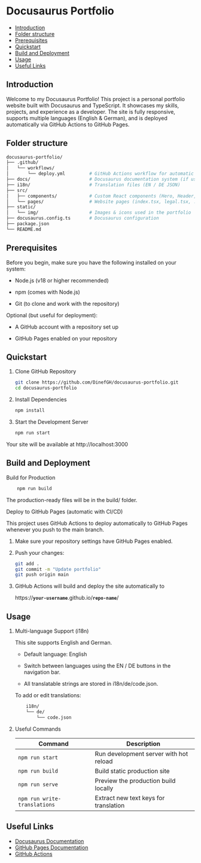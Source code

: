 # Docusaurus Portfolio

* [Introduction](#introduction)
* [Folder structure](#folder-structure)
* [Prerequisites](#prerequisites)
* [Quickstart](#quickstart)
* [Build and Deployment](#build-and-deployment)
* [Usage](#usage)
* [Useful Links](#useful-links)

## Introduction

Welcome to my Docusaurus Portfolio!
This project is a personal portfolio website built with Docusaurus and TypeScript. It showcases my skills, projects, and experience as a developer.
The site is fully responsive, supports multiple languages (English & German), and is deployed automatically via GitHub Actions to GitHub Pages.

## Folder structure

```bash
docusaurus-portfolio/
├── .github/
│   └── workflows/
│       └── deploy.yml         # GitHub Actions workflow for automatic deployment
├── docs/                      # Docusaurus documentation system (if used)
├── i18n/                      # Translation files (EN / DE JSON)
├── src/
│   ├── components/            # Custom React components (Hero, Header, Footer, etc.)
│   └── pages/                 # Website pages (index.tsx, legal.tsx, ...)
├── static/
│   └── img/                   # Images & icons used in the portfolio
├── docusaurus.config.ts       # Docusaurus configuration
├── package.json
└── README.md

```

## Prerequisites

Before you begin, make sure you have the following installed on your system:

* Node.js (v18 or higher recommended)

* npm (comes with Node.js)

* Git (to clone and work with the repository)

Optional (but useful for deployment):

* A GitHub account with a repository set up

* GitHub Pages enabled on your repository

## Quickstart

1. Clone GitHub Repository

    ```bash
    git clone https://github.com/DinefGH/docusaurus-portfolio.git
    cd docusaurus-portfolio
    ```

2. Install Dependencies

    ```bash
    npm install
    ```

3. Start the Development Server

    ```bash
    npm run start
    ```

Your site will be available at http://localhost:3000

## Build and Deployment

Build for Production

```bash
    npm run build
```

The production-ready files will be in the build/ folder.

Deploy to GitHub Pages (automatic with CI/CD)

This project uses GitHub Actions to deploy automatically to GitHub Pages whenever you push to the main branch.

1. Make sure your repository settings have GitHub Pages enabled.

2. Push your changes:

    ```bash
    git add .
    git commit -m "Update portfolio"
    git push origin main
    ```

3. GitHub Actions will build and deploy the site automatically to

    https://**`your-username`**.github.io/**`repo-name`**/

## Usage 

1. Multi-language Support (i18n)

    This site supports English and German.

    * Default language: English

    * Switch between languages using the EN / DE buttons in the navigation bar.

    * All translatable strings are stored in i18n/de/code.json.

    To add or edit translations:

    ```bash
        i18n/
        └── de/
            └── code.json
    ```

2. Useful Commands

    | Command | Description |
    |---------|-------------|
    | `npm run start` | Run development server with hot reload |
    | `npm run build` | Build static production site |
    | `npm run serve` | Preview the production build locally |
    | `npm run write-translations` | Extract new text keys for translation |

## Useful Links

* [Docusaurus Documentation](https://docusaurus.io/docs)
* [GitHub Pages Documentation](https://docs.github.com/en/pages)
* [GitHub Actions](https://docs.github.com/en/actions)
